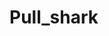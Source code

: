 # Pull_shark
  
        
      
             
          
      
             
       
              
         
   
   
